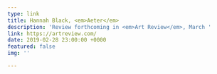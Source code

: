 ```yaml
---
type: link
title: Hannah Black, <em>Aeter</em>
description: 'Review forthcoming in <em>Art Review</em>, March '
link: https://artreview.com/
date: 2019-02-28 23:00:00 +0000
featured: false
img: ''

---
```

